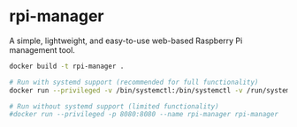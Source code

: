 # rpi-manager

A simple, lightweight, and easy-to-use web-based Raspberry Pi management tool.
```sh
docker build -t rpi-manager .

# Run with systemd support (recommended for full functionality)
docker run --privileged -v /bin/systemctl:/bin/systemctl -v /run/systemd/system:/run/systemd/system -v /var/run/dbus/system_bus_socket:/var/run/dbus/system_bus_socket -v /sys/fs/cgroup:/sys/fs/cgroup -v /usr/sbin:/usr/sbin -p 8080:8080 --name rpi-manager rpi-manager

# Run without systemd support (limited functionality)
#docker run --privileged -p 8080:8080 --name rpi-manager rpi-manager
```

